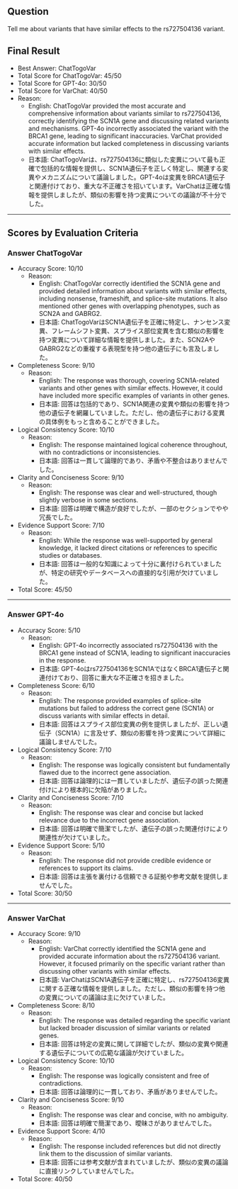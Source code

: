 ## Question

Tell me about variants that have similar effects to the rs727504136 variant.

## Final Result

- Best Answer: ChatTogoVar
- Total Score for ChatTogoVar: 45/50
- Total Score for GPT-4o: 30/50
- Total Score for VarChat: 40/50
- Reason:
  - English: ChatTogoVar provided the most accurate and comprehensive information about variants similar to rs727504136, correctly identifying the SCN1A gene and discussing related variants and mechanisms. GPT-4o incorrectly associated the variant with the BRCA1 gene, leading to significant inaccuracies. VarChat provided accurate information but lacked completeness in discussing variants with similar effects.
  - 日本語: ChatTogoVarは、rs727504136に類似した変異について最も正確で包括的な情報を提供し、SCN1A遺伝子を正しく特定し、関連する変異やメカニズムについて議論しました。GPT-4oは変異をBRCA1遺伝子と関連付けており、重大な不正確さを招いています。VarChatは正確な情報を提供しましたが、類似の影響を持つ変異についての議論が不十分でした。

---

## Scores by Evaluation Criteria

### Answer ChatTogoVar
- Accuracy Score: 10/10
  - Reason: 
    - English: ChatTogoVar correctly identified the SCN1A gene and provided detailed information about variants with similar effects, including nonsense, frameshift, and splice-site mutations. It also mentioned other genes with overlapping phenotypes, such as SCN2A and GABRG2.
    - 日本語: ChatTogoVarはSCN1A遺伝子を正確に特定し、ナンセンス変異、フレームシフト変異、スプライス部位変異を含む類似の影響を持つ変異について詳細な情報を提供しました。また、SCN2AやGABRG2などの重複する表現型を持つ他の遺伝子にも言及しました。
- Completeness Score: 9/10
  - Reason: 
    - English: The response was thorough, covering SCN1A-related variants and other genes with similar effects. However, it could have included more specific examples of variants in other genes.
    - 日本語: 回答は包括的であり、SCN1A関連の変異や類似の影響を持つ他の遺伝子を網羅していました。ただし、他の遺伝子における変異の具体例をもっと含めることができました。
- Logical Consistency Score: 10/10
  - Reason: 
    - English: The response maintained logical coherence throughout, with no contradictions or inconsistencies.
    - 日本語: 回答は一貫して論理的であり、矛盾や不整合はありませんでした。
- Clarity and Conciseness Score: 9/10
  - Reason: 
    - English: The response was clear and well-structured, though slightly verbose in some sections.
    - 日本語: 回答は明確で構造が良好でしたが、一部のセクションでやや冗長でした。
- Evidence Support Score: 7/10
  - Reason: 
    - English: While the response was well-supported by general knowledge, it lacked direct citations or references to specific studies or databases.
    - 日本語: 回答は一般的な知識によって十分に裏付けられていましたが、特定の研究やデータベースへの直接的な引用が欠けていました。
- Total Score: 45/50

---

### Answer GPT-4o
- Accuracy Score: 5/10
  - Reason: 
    - English: GPT-4o incorrectly associated rs727504136 with the BRCA1 gene instead of SCN1A, leading to significant inaccuracies in the response.
    - 日本語: GPT-4oはrs727504136をSCN1AではなくBRCA1遺伝子と関連付けており、回答に重大な不正確さを招きました。
- Completeness Score: 6/10
  - Reason: 
    - English: The response provided examples of splice-site mutations but failed to address the correct gene (SCN1A) or discuss variants with similar effects in detail.
    - 日本語: 回答はスプライス部位変異の例を提供しましたが、正しい遺伝子（SCN1A）に言及せず、類似の影響を持つ変異について詳細に議論しませんでした。
- Logical Consistency Score: 7/10
  - Reason: 
    - English: The response was logically consistent but fundamentally flawed due to the incorrect gene association.
    - 日本語: 回答は論理的には一貫していましたが、遺伝子の誤った関連付けにより根本的に欠陥がありました。
- Clarity and Conciseness Score: 7/10
  - Reason: 
    - English: The response was clear and concise but lacked relevance due to the incorrect gene association.
    - 日本語: 回答は明確で簡潔でしたが、遺伝子の誤った関連付けにより関連性が欠けていました。
- Evidence Support Score: 5/10
  - Reason: 
    - English: The response did not provide credible evidence or references to support its claims.
    - 日本語: 回答は主張を裏付ける信頼できる証拠や参考文献を提供しませんでした。
- Total Score: 30/50

---

### Answer VarChat
- Accuracy Score: 9/10
  - Reason: 
    - English: VarChat correctly identified the SCN1A gene and provided accurate information about the rs727504136 variant. However, it focused primarily on the specific variant rather than discussing other variants with similar effects.
    - 日本語: VarChatはSCN1A遺伝子を正確に特定し、rs727504136変異に関する正確な情報を提供しました。ただし、類似の影響を持つ他の変異についての議論は主に欠けていました。
- Completeness Score: 8/10
  - Reason: 
    - English: The response was detailed regarding the specific variant but lacked broader discussion of similar variants or related genes.
    - 日本語: 回答は特定の変異に関して詳細でしたが、類似の変異や関連する遺伝子についての広範な議論が欠けていました。
- Logical Consistency Score: 10/10
  - Reason: 
    - English: The response was logically consistent and free of contradictions.
    - 日本語: 回答は論理的に一貫しており、矛盾がありませんでした。
- Clarity and Conciseness Score: 9/10
  - Reason: 
    - English: The response was clear and concise, with no ambiguity.
    - 日本語: 回答は明確で簡潔であり、曖昧さがありませんでした。
- Evidence Support Score: 4/10
  - Reason: 
    - English: The response included references but did not directly link them to the discussion of similar variants.
    - 日本語: 回答には参考文献が含まれていましたが、類似の変異の議論に直接リンクしていませんでした。
- Total Score: 40/50